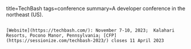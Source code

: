 title=TechBash
tags=conference
summary=A developer conference in the northeast (US).
~~~~~~

[Website](https://techbash.com/): November 7-10, 2023;  Kalahari Resorts, Pocono Manor, Pennsylvania; [CFP](https://sessionize.com/techbash-2023/) closes 11 April 2023

